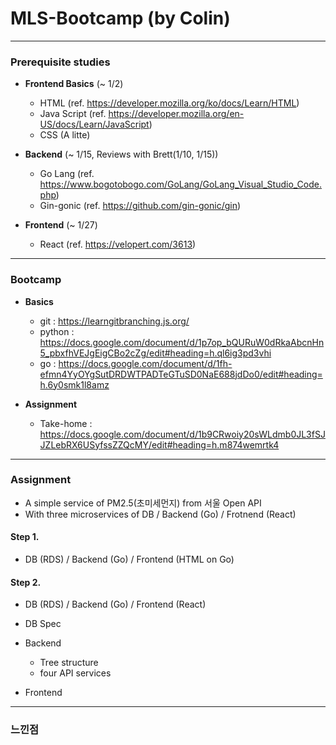 # MLS-Bootcamp (by Colin)

---

### Prerequisite studies
- **Frontend Basics** (~ 1/2)
  - HTML  (ref. https://developer.mozilla.org/ko/docs/Learn/HTML)
  - Java Script  (ref. https://developer.mozilla.org/en-US/docs/Learn/JavaScript)
  - CSS (A litte)
  
  
- **Backend** (~ 1/15, Reviews with Brett(1/10, 1/15)) 
  - Go Lang (ref. https://www.bogotobogo.com/GoLang/GoLang_Visual_Studio_Code.php)
  - Gin-gonic (ref. https://github.com/gin-gonic/gin)
  
- **Frontend** (~ 1/27)
  - React (ref. https://velopert.com/3613)
  
---

### Bootcamp
- **Basics**
  - git : https://learngitbranching.js.org/
  - python : https://docs.google.com/document/d/1p7op_bQURuW0dRkaAbcnHn5_pbxfhVEJgEigCBo2cZg/edit#heading=h.ql6ig3pd3vhi
  - go : https://docs.google.com/document/d/1fh-efmn4YyOYgSutDRDWTPADTeGTuSD0NaE688jdDo0/edit#heading=h.6y0smk1l8amz
  
- **Assignment**
  - Take-home : https://docs.google.com/document/d/1b9CRwoiy20sWLdmb0JL3fSJJZLebRX6USyfssZZQcMY/edit#heading=h.m874wemrtk4


--- 
### Assignment
- A simple service of PM2.5(초미세먼지) from 서울 Open API
- With three microservices of DB / Backend (Go) / Frotnend (React)

#### Step 1. 
- DB (RDS) / Backend (Go) / Frontend (HTML on Go)

#### Step 2. 
- DB (RDS) / Backend (Go) / Frontend (React)

- DB Spec
- Backend 
  - Tree structure
  - four API services
- Frontend

---
### 느낀점
